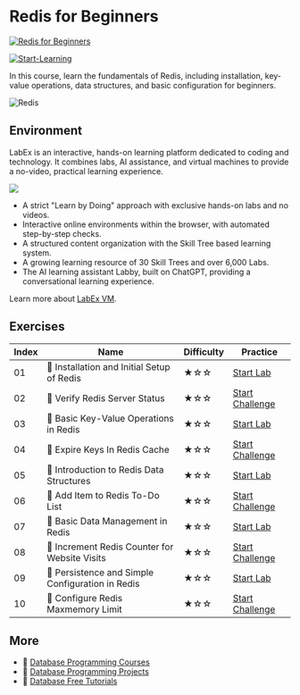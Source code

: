 # Redis for Beginners

[![Redis for Beginners](https://cover-creator.labex.io/redis-for-beginners.png)](https://labex.io/courses/redis-for-beginners)

[![Start-Learning](https://img.shields.io/badge/Start-Learning-whitesmoke?style=for-the-badge)](https://labex.io/courses/redis-for-beginners)

In this course, learn the fundamentals of Redis, including installation, key-value operations, data structures, and basic configuration for beginners.

![Redis](https://img.shields.io/badge/Redis-whitesmoke?style=for-the-badge&logo=redis)


## Environment

LabEx is an interactive, hands-on learning platform dedicated to coding and technology. It combines labs, AI assistance, and virtual machines to provide a no-video, practical learning experience.

![](https://tutorial-screenshot.getvm.io/images/vm-1725247253.png)

- A strict "Learn by Doing" approach with exclusive hands-on labs and no videos.
- Interactive online environments within the browser, with automated step-by-step checks.
- A structured content organization with the Skill Tree based learning system.
- A growing learning resource of 30 Skill Trees and over 6,000 Labs.
- The AI learning assistant Labby, built on ChatGPT, providing a conversational learning experience.

Learn more about [LabEx VM](https://support.labex.io/using-labex/virtual-machine).

## Exercises

|   Index | Name                                             | Difficulty   | Practice                                                                                                                         |
|---------|--------------------------------------------------|--------------|----------------------------------------------------------------------------------------------------------------------------------|
|      01 | 📖 Installation and Initial Setup of Redis       | ★☆☆          | <a target='_blank' href='https://labex.io/tutorials/redis-installation-and-initial-setup-of-redis-552075'>Start Lab</a>          |
|      02 | 🎯 Verify Redis Server Status                    | ★☆☆          | <a target='_blank' href='https://labex.io/tutorials/redis-verify-redis-server-status-552152'>Start Challenge</a>                 |
|      03 | 📖 Basic Key-Value Operations in Redis           | ★☆☆          | <a target='_blank' href='https://labex.io/tutorials/redis-basic-key-value-operations-in-redis-552077'>Start Lab</a>              |
|      04 | 🎯 Expire Keys In Redis Cache                    | ★☆☆          | <a target='_blank' href='https://labex.io/tutorials/redis-expire-keys-in-redis-cache-552156'>Start Challenge</a>                 |
|      05 | 📖 Introduction to Redis Data Structures         | ★☆☆          | <a target='_blank' href='https://labex.io/tutorials/redis-introduction-to-redis-data-structures-552078'>Start Lab</a>            |
|      06 | 🎯 Add Item to Redis To-Do List                  | ★☆☆          | <a target='_blank' href='https://labex.io/tutorials/redis-add-item-to-redis-to-do-list-552161'>Start Challenge</a>               |
|      07 | 📖 Basic Data Management in Redis                | ★☆☆          | <a target='_blank' href='https://labex.io/tutorials/redis-basic-data-management-in-redis-552076'>Start Lab</a>                   |
|      08 | 🎯 Increment Redis Counter for Website Visits    | ★☆☆          | <a target='_blank' href='https://labex.io/tutorials/redis-increment-redis-counter-for-website-visits-552163'>Start Challenge</a> |
|      09 | 📖 Persistence and Simple Configuration in Redis | ★☆☆          | <a target='_blank' href='https://labex.io/tutorials/redis-persistence-and-simple-configuration-in-redis-552079'>Start Lab</a>    |
|      10 | 🎯 Configure Redis Maxmemory Limit               | ★☆☆          | <a target='_blank' href='https://labex.io/tutorials/redis-configure-redis-maxmemory-limit-552162'>Start Challenge</a>            |

## More

- 🔗 [Database Programming Courses](https://github.com/labex-labs/awesome-programming-courses)
- 🔗 [Database Programming Projects](https://github.com/labex-labs/awesome-programming-projects)
- 🔗 [Database Free Tutorials](https://github.com/labex-labs/redis-free-tutorials)

